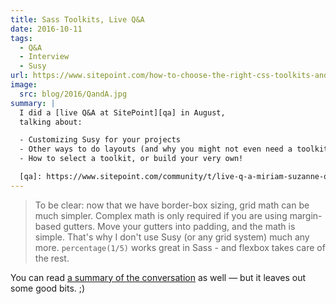 ```yaml
---
title: Sass Toolkits, Live Q&A
date: 2016-10-11
tags:
  - Q&A
  - Interview
  - Susy
url: https://www.sitepoint.com/how-to-choose-the-right-css-toolkits-and-frameworks/
image:
  src: blog/2016/QandA.jpg
summary: |
  I did a [live Q&A at SitePoint][qa] in August,
  talking about:

  - Customizing Susy for your projects
  - Other ways to do layouts (and why you might not even need a toolkit)
  - How to select a toolkit, or build your very own!

  [qa]: https://www.sitepoint.com/community/t/live-q-a-miriam-suzanne-on-susy-and-the-need-for-toolkits-on-18th-aug-2pm-pst/232664
---
```


> To be clear:
> now that we have border-box sizing,
> grid math can be much simpler.
> Complex math is only required
> if you are using margin-based gutters.
> Move your gutters into padding,
> and the math is simple.
> That's why I don't use Susy
> (or any grid system)
> much any more.
> `percentage(1/5)` works great in Sass -
> and flexbox takes care of the rest.

You can read
[a summary of the conversation][summary]
as well —
but it leaves out some good bits. ;)

[summary]: https://www.sitepoint.com/how-to-choose-the-right-css-toolkits-and-frameworks/
